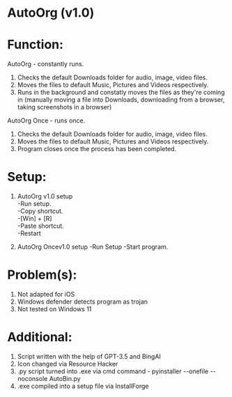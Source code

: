 # AutoOrg (v1.0)

# Function:

AutoOrg - constantly runs.

1. Checks the default Downloads folder for audio, image, video files.
2. Moves the files to default Music, Pictures and Videos respectively.
3. Runs in the background and constatly moves the files as they're coming in (manually moving a file into Downloads, downloading from a browser, taking screenshots in a browser)

AutoOrg Once - runs once.

1. Checks the default Downloads folder for audio, image, video files.
2. Moves the files to default Music, Pictures and Videos respectively.
3. Program closes once the process has been completed.

# Setup:
1. AutoOrg v1.0 setup<br />
   -Run setup.<br />
   -Copy shortcut.<br />
   -[Win] + [R]<br />
   -Paste shortcut.<br />
   -Restart<br />
   
2. AutoOrg Oncev1.0 setup
  -Run Setup
  -Start program.

   
# Problem(s):

1. Not adapted for iOS
2. Windows defender detects program as trojan
3. Not tested on Windows 11

# Additional:

1. Script written with the help of GPT-3.5 and BingAI
2. Icon changed via Resource Hacker
3. .py script turned into .exe via cmd command - pyinstaller --onefile --noconsole AutoBin.py
4. .exe compiled into a setup file via InstallForge
